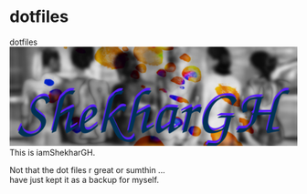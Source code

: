 # dotfiles
dotfiles
<a href="http://shekhargh.github.io" link="black" >
<img src="https://raw.githubusercontent.com/ShekharGH/ShekharGH.github.io/master/icon.png">
</a>
This is iamShekharGH.<p>
Not that the dot files r great or sumthin ... <br>
have just kept it as a backup for myself. 
